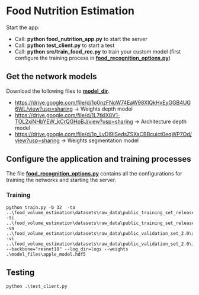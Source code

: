 # Food Nutrition Estimation
Start the app:
- Call: **python food_nutrition_app.py** to start the server
- Call: **python test_client.py** to start a test
- Call: **python src/train_food_rec.py** to train your custom model (first configure the training process in **[food_recognition_options.py](./src/food_recognition_options.py)**)

## Get the network models
Download the following files to **[model_dir](./src/models/files)**.
- https://drive.google.com/file/d/1o0nzFNoW74EaW98XIQkHxEyGGB4UG6WL/view?usp=sharing -> Weights depth model
- https://drive.google.com/file/d/1L7tkIX8V1-TOL2xiNHbYEW_kCrQGHpBJ/view?usp=sharing -> Architecture depth model
- https://drive.google.com/file/d/1o_LvDI9ISedsZSXaCBBcuict0eqWP7Od/view?usp=sharing -> Weights segmentation model

## Configure the application and training processes
The file **[food_recognition_options.py](./src/food_recognition_options.py)** contains all the configurations for training the networks and starting the server.


### Training
```
python train.py -b 32  -ta ..\food_volume_estimation\datasets\raw_data\public_training_set_release_2.0\annotations.json -ti ..\food_volume_estimation\datasets\raw_data\public_training_set_release_2.0\images\ -va ..\food_volume_estimation\datasets\raw_data\public_validation_set_2.0\annotations.json -vi ..\food_volume_estimation\datasets\raw_data\public_validation_set_2.0\images\ --backbone="resnet18" --log_dir=logs --weights .\model_files\apple_model.hdf5
```

## Testing
```
python .\test_client.py
```